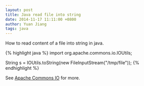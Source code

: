 ```yaml
---
layout: post
title: Java read file into string
date: 2014-11-17 11:11:00 +0800
author: Yuan Jiang
tags: java
---
```


How to read content of a file into string in java.

{% highlight java %}
import org.apache.commons.io.IOUtils;

String s = IOUtils.toString(new FileInputStream("/tmp/file"));
{% endhighlight %}

See [Apache Commons IO](https://commons.apache.org/proper/commons-io/) for more.
